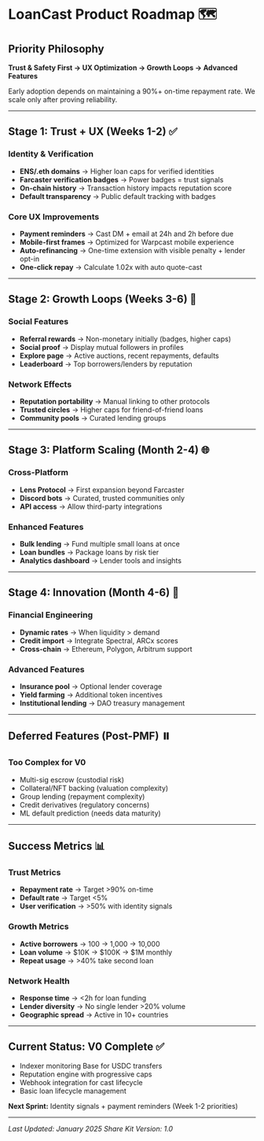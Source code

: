 # LoanCast Product Roadmap 🗺️

## Priority Philosophy
**Trust & Safety First → UX Optimization → Growth Loops → Advanced Features**

Early adoption depends on maintaining a 90%+ on-time repayment rate. We scale only after proving reliability.

---

## Stage 1: Trust + UX (Weeks 1-2) ✅

### Identity & Verification
- **ENS/.eth domains** → Higher loan caps for verified identities
- **Farcaster verification badges** → Power badges = trust signals
- **On-chain history** → Transaction history impacts reputation score
- **Default transparency** → Public default tracking with badges

### Core UX Improvements
- **Payment reminders** → Cast DM + email at 24h and 2h before due
- **Mobile-first frames** → Optimized for Warpcast mobile experience
- **Auto-refinancing** → One-time extension with visible penalty + lender opt-in
- **One-click repay** → Calculate 1.02x with auto quote-cast

---

## Stage 2: Growth Loops (Weeks 3-6) 🚀

### Social Features
- **Referral rewards** → Non-monetary initially (badges, higher caps)
- **Social proof** → Display mutual followers in profiles
- **Explore page** → Active auctions, recent repayments, defaults
- **Leaderboard** → Top borrowers/lenders by reputation

### Network Effects
- **Reputation portability** → Manual linking to other protocols
- **Trusted circles** → Higher caps for friend-of-friend loans
- **Community pools** → Curated lending groups

---

## Stage 3: Platform Scaling (Month 2-4) 🌐

### Cross-Platform
- **Lens Protocol** → First expansion beyond Farcaster
- **Discord bots** → Curated, trusted communities only
- **API access** → Allow third-party integrations

### Enhanced Features
- **Bulk lending** → Fund multiple small loans at once
- **Loan bundles** → Package loans by risk tier
- **Analytics dashboard** → Lender tools and insights

---

## Stage 4: Innovation (Month 4-6) 🔬

### Financial Engineering
- **Dynamic rates** → When liquidity > demand
- **Credit import** → Integrate Spectral, ARCx scores
- **Cross-chain** → Ethereum, Polygon, Arbitrum support

### Advanced Features
- **Insurance pool** → Optional lender coverage
- **Yield farming** → Additional token incentives
- **Institutional lending** → DAO treasury management

---

## Deferred Features (Post-PMF) ⏸️

### Too Complex for V0
- Multi-sig escrow (custodial risk)
- Collateral/NFT backing (valuation complexity)
- Group lending (repayment complexity)
- Credit derivatives (regulatory concerns)
- ML default prediction (needs data maturity)

---

## Success Metrics 📊

### Trust Metrics
- **Repayment rate** → Target >90% on-time
- **Default rate** → Target <5%
- **User verification** → >50% with identity signals

### Growth Metrics
- **Active borrowers** → 100 → 1,000 → 10,000
- **Loan volume** → $10K → $100K → $1M monthly
- **Repeat usage** → >40% take second loan

### Network Health
- **Response time** → <2h for loan funding
- **Lender diversity** → No single lender >20% volume
- **Geographic spread** → Active in 10+ countries

---

## Current Status: V0 Complete ✅

- Indexer monitoring Base for USDC transfers
- Reputation engine with progressive caps
- Webhook integration for cast lifecycle
- Basic loan lifecycle management

**Next Sprint:** Identity signals + payment reminders (Week 1-2 priorities)

---

*Last Updated: January 2025*
*Share Kit Version: 1.0*